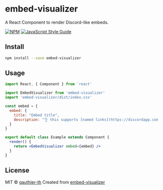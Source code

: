 # embed-visualizer

A React Component to render Discord-like embeds.

[![NPM](https://img.shields.io/npm/v/embed-visualizer.svg)](https://www.npmjs.com/package/embed-visualizer) [![JavaScript Style Guide](https://img.shields.io/badge/code_style-standard-brightgreen.svg)](https://standardjs.com)

## Install

```bash
npm install --save embed-visualizer
```

## Usage

```jsx
import React, { Component } from 'react'

import EmbedVisualizer from 'embed-visualizer'
import 'embed-visualizer/dist/index.css'

const embed = {
  embed: {
    title: "Embed title",
    description: "👌 this supports [named links](https://discordapp.com) and __**markdown**__. ```\nyes, even code blocks```||you can also use spoilers||"
  }
}

export default class Example extends Component {
  render() {
    return <EmbedVisualizer embed={embed} />
  }
}
```

## License

MIT © [gauthier-th](https://github.com/gauthier-th)
Created from [embed-visualizer](https://github.com/leovoel/embed-visualizer)

